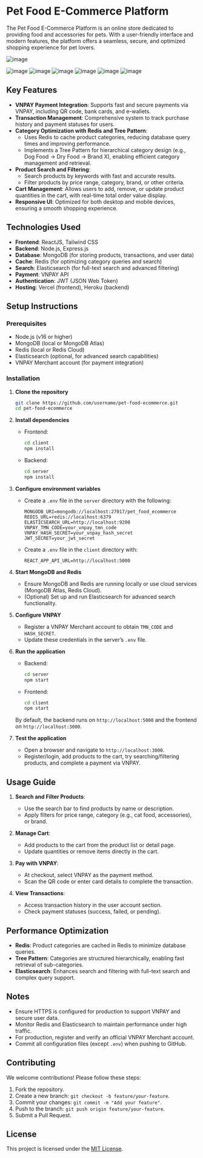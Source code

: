 


# Pet Food E-Commerce Platform

The Pet Food E-Commerce Platform is an online store dedicated to providing food and accessories for pets. With a user-friendly interface and modern features, the platform offers a seamless, secure, and optimized shopping experience for pet lovers.

![image](https://github.com/user-attachments/assets/db349ef4-cbb9-4d87-b939-96de4bb42888)


![image](https://github.com/user-attachments/assets/e397049b-1514-4148-9b62-95681d172404)
![image](https://github.com/user-attachments/assets/bf85e3b8-dc31-4e10-a2b9-75c0dde2289a)
![image](https://github.com/user-attachments/assets/cd45c927-352a-417d-9fb3-a13f1c229f96)
![image](https://github.com/user-attachments/assets/6d6c16e9-0b01-4275-b3d3-ff1bce71c57f)
![image](https://github.com/user-attachments/assets/aaf5dc86-4922-4d14-85f3-6b07811f0d67)
![image](https://github.com/user-attachments/assets/c07e3904-63fc-4dea-864b-5df4bd2f9877)




## Key Features

- **VNPAY Payment Integration**: Supports fast and secure payments via VNPAY, including QR code, bank cards, and e-wallets.
- **Transaction Management**: Comprehensive system to track purchase history and payment statuses for users.
- **Category Optimization with Redis and Tree Pattern**:
  - Uses Redis to cache product categories, reducing database query times and improving performance.
  - Implements a Tree Pattern for hierarchical category design (e.g., Dog Food → Dry Food → Brand X), enabling efficient category management and retrieval.
- **Product Search and Filtering**:
  - Search products by keywords with fast and accurate results.
  - Filter products by price range, category, brand, or other criteria.
- **Cart Management**: Allows users to add, remove, or update product quantities in the cart, with real-time total order value display.
- **Responsive UI**: Optimized for both desktop and mobile devices, ensuring a smooth shopping experience.

## Technologies Used

- **Frontend**: ReactJS, Tailwind CSS
- **Backend**: Node.js, Express.js
- **Database**: MongoDB (for storing products, transactions, and user data)
- **Cache**: Redis (for optimizing category queries and search)
- **Search**: Elasticsearch (for full-text search and advanced filtering)
- **Payment**: VNPAY API
- **Authentication**: JWT (JSON Web Token)
- **Hosting**: Vercel (frontend), Heroku (backend)

## Setup Instructions

### Prerequisites

- Node.js (v16 or higher)
- MongoDB (local or MongoDB Atlas)
- Redis (local or Redis Cloud)
- Elasticsearch (optional, for advanced search capabilities)
- VNPAY Merchant account (for payment integration)

### Installation

1. **Clone the repository**

   ```bash
   git clone https://github.com/username/pet-food-ecommerce.git
   cd pet-food-ecommerce
   ```

2. **Install dependencies**

   - Frontend:
     ```bash
     cd client
     npm install
     ```
   - Backend:
     ```bash
     cd server
     npm install
     ```

3. **Configure environment variables**

   - Create a `.env` file in the `server` directory with the following:
     ```
     MONGODB_URI=mongodb://localhost:27017/pet_food_ecommerce
     REDIS_URL=redis://localhost:6379
     ELASTICSEARCH_URL=http://localhost:9200
     VNPAY_TMN_CODE=your_vnpay_tmn_code
     VNPAY_HASH_SECRET=your_vnpay_hash_secret
     JWT_SECRET=your_jwt_secret
     ```
   - Create a `.env` file in the `client` directory with:
     ```
     REACT_APP_API_URL=http://localhost:5000
     ```

4. **Start MongoDB and Redis**

   - Ensure MongoDB and Redis are running locally or use cloud services (MongoDB Atlas, Redis Cloud).
   - (Optional) Set up and run Elasticsearch for advanced search functionality.

5. **Configure VNPAY**

   - Register a VNPAY Merchant account to obtain `TMN_CODE` and `HASH_SECRET`.
   - Update these credentials in the server’s `.env` file.

6. **Run the application**

   - Backend:
     ```bash
     cd server
     npm start
     ```
   - Frontend:
     ```bash
     cd client
     npm start
     ```

   By default, the backend runs on `http://localhost:5000` and the frontend on `http://localhost:3000`.

7. **Test the application**

   - Open a browser and navigate to `http://localhost:3000`.
   - Register/login, add products to the cart, try searching/filtering products, and complete a payment via VNPAY.

## Usage Guide

1. **Search and Filter Products**:
   - Use the search bar to find products by name or description.
   - Apply filters for price range, category (e.g., cat food, accessories), or brand.

2. **Manage Cart**:
   - Add products to the cart from the product list or detail page.
   - Update quantities or remove items directly in the cart.

3. **Pay with VNPAY**:
   - At checkout, select VNPAY as the payment method.
   - Scan the QR code or enter card details to complete the transaction.

4. **View Transactions**:
   - Access transaction history in the user account section.
   - Check payment statuses (success, failed, or pending).

## Performance Optimization

- **Redis**: Product categories are cached in Redis to minimize database queries.
- **Tree Pattern**: Categories are structured hierarchically, enabling fast retrieval of sub-categories.
- **Elasticsearch**: Enhances search and filtering with full-text search and complex query support.

## Notes

- Ensure HTTPS is configured for production to support VNPAY and secure user data.
- Monitor Redis and Elasticsearch to maintain performance under high traffic.
- For production, register and verify an official VNPAY Merchant account.
- Commit all configuration files (except `.env`) when pushing to GitHub.

## Contributing

We welcome contributions! Please follow these steps:

1. Fork the repository.
2. Create a new branch: `git checkout -b feature/your-feature`.
3. Commit your changes: `git commit -m "Add your feature"`.
4. Push to the branch: `git push origin feature/your-feature`.
5. Submit a Pull Request.

## License


This project is licensed under the [MIT License](LICENSE).
